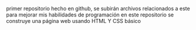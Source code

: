 primer repositorio hecho en github, se subirán archivos relacionados a este para mejorar mis habilidades de programación
en este repositorio se construye una página web usando HTML Y CSS básico

